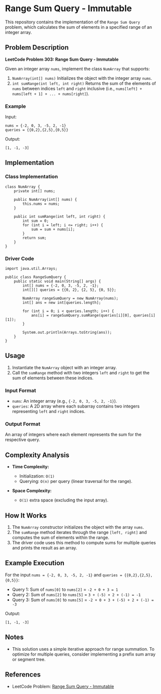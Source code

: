 # Range Sum Query - Immutable

This repository contains the implementation of the `Range Sum Query` problem, which calculates the sum of elements in a specified range of an integer array.

## Problem Description

**LeetCode Problem 303: Range Sum Query - Immutable**

Given an integer array `nums`, implement the class `NumArray` that supports:

1. `NumArray(int[] nums)` Initializes the object with the integer array `nums`.
2. `int sumRange(int left, int right)` Returns the sum of the elements of `nums` between indices `left` and `right` inclusive (i.e., `nums[left] + nums[left + 1] + ... + nums[right]`).

### Example

Input:
```java[]
nums = {-2, 0, 3, -5, 2, -1}
queries = {{0,2},{2,5},{0,5}}
```

Output:
```
[1, -1, -3]
```

## Implementation

### Class Implementation

```java[]
class NumArray {
    private int[] nums;

    public NumArray(int[] nums) {
        this.nums = nums;
    }

    public int sumRange(int left, int right) {
        int sum = 0;
        for (int i = left; i <= right; i++) {
            sum = sum + nums[i];
        }
        return sum;
    }
}
```

### Driver Code

```java[]
import java.util.Arrays;

public class RangeSumQuery {
    public static void main(String[] args) {
        int[] nums = {-2, 0, 3, -5, 2, -1};
        int[][] queries = {{0, 2}, {2, 5}, {0, 5}};

        NumArray rangeSumQuery = new NumArray(nums);
        int[] ans = new int[queries.length];

        for (int i = 0; i < queries.length; i++) {
            ans[i] = rangeSumQuery.sumRange(queries[i][0], queries[i][1]);
        }

        System.out.println(Arrays.toString(ans));
    }
}
```

## Usage

1. Instantiate the `NumArray` object with an integer array.
2. Call the `sumRange` method with two integers `left` and `right` to get the sum of elements between these indices.

### Input Format
- `nums`: An integer array (e.g., `{-2, 0, 3, -5, 2, -1}`).
- `queries`: A 2D array where each subarray contains two integers representing `left` and `right` indices.

### Output Format
An array of integers where each element represents the sum for the respective query.

## Complexity Analysis

- **Time Complexity:**
    - Initialization: `O(1)`
    - Querying: `O(n)` per query (linear traversal for the range).

- **Space Complexity:**
    - `O(1)` extra space (excluding the input array).

## How It Works

1. The `NumArray` constructor initializes the object with the array `nums`.
2. The `sumRange` method iterates through the range `[left, right]` and computes the sum of elements within the range.
3. The driver code uses this method to compute sums for multiple queries and prints the result as an array.

## Example Execution

For the input `nums = {-2, 0, 3, -5, 2, -1}` and `queries = {{0,2},{2,5},{0,5}}`:
- Query 1: Sum of `nums[0]` to `nums[2]` = `-2 + 0 + 3 = 1`
- Query 2: Sum of `nums[2]` to `nums[5]` = `3 + (-5) + 2 + (-1) = -1`
- Query 3: Sum of `nums[0]` to `nums[5]` = `-2 + 0 + 3 + (-5) + 2 + (-1) = -3`

Output:
```
[1, -1, -3]
```

## Notes
- This solution uses a simple iterative approach for range summation. To optimize for multiple queries, consider implementing a prefix sum array or segment tree.

## References
- LeetCode Problem: [Range Sum Query - Immutable](https://leetcode.com/problems/range-sum-query-immutable/description/)
